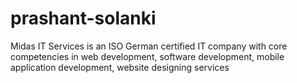 # prashant-solanki
Midas IT Services is an ISO German certified IT company with core competencies in web development, software development, mobile application development, website designing services
